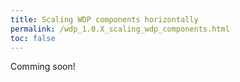```yaml
---
title: Scaling WDP components horizontally
permalink: /wdp_1.0.X_scaling_wdp_components.html
toc: false
---
```


Comming soon!

